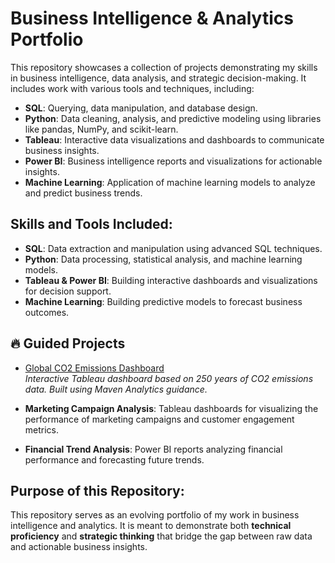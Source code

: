 # Business Intelligence & Analytics Portfolio

This repository showcases a collection of projects demonstrating my skills in business intelligence, data analysis, and strategic decision-making. It includes work with various tools and techniques, including:

- **SQL**: Querying, data manipulation, and database design.
- **Python**: Data cleaning, analysis, and predictive modeling using libraries like pandas, NumPy, and scikit-learn.
- **Tableau**: Interactive data visualizations and dashboards to communicate business insights.
- **Power BI**: Business intelligence reports and visualizations for actionable insights.
- **Machine Learning**: Application of machine learning models to analyze and predict business trends.

## Skills and Tools Included:

- **SQL**: Data extraction and manipulation using advanced SQL techniques.
- **Python**: Data processing, statistical analysis, and machine learning models.
- **Tableau & Power BI**: Building interactive dashboards and visualizations for decision support.
- **Machine Learning**: Building predictive models to forecast business outcomes.

## 🔥 Guided Projects

- [Global CO2 Emissions Dashboard](./Projects/Global_CO2_Emissions/README.md)  
  *Interactive Tableau dashboard based on 250 years of CO2 emissions data. Built using Maven Analytics guidance.*

- **Marketing Campaign Analysis**: Tableau dashboards for visualizing the performance of marketing campaigns and customer engagement metrics.
- **Financial Trend Analysis**: Power BI reports analyzing financial performance and forecasting future trends.

## Purpose of this Repository:
This repository serves as an evolving portfolio of my work in business intelligence and analytics. It is meant to demonstrate both **technical proficiency** and **strategic thinking** that bridge the gap between raw data and actionable business insights.
